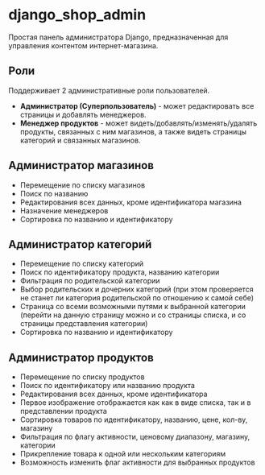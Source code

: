 # django_shop_admin
Простая панель администратора Django, предназначенная для управления контентом интернет-магазина.

## Роли
Поддерживает 2 административные роли пользователей.
- **Администратор (Суперпользователь)** - может редактировать все страницы и добавлять менеджеров.
- **Менеджер продуктов** - может видеть/добавлять/изменять/удалять продукты, связанных с ним магазинов, а также видеть страницы категорий и связанных магазинов.

## Администратор магазинов
- Перемещение по списку магазинов
- Поиск по названию
- Редактирования всех данных, кроме идентификатора магазина
- Назначение менеджеров
- Сортировка по названию и идентификатору

## Администратор категорий
- Перемещение по списку категорий
- Поиск по идентификатору продукта, названию категории
- Фильтрация по родительской категории
- Выбор родительских и дочерних категорий (при этом проверяется не станет ли категория родительской по отношению к самой себе)
- Страница со всеми возможными путями к выбранной категории (перейти на данную страницу можно и со страницы списка, и со страницы представления категории)
- Сортировка по названию и идентификатору

## Администратор продуктов
- Перемещение по списку продуктов
- Поиск по идентификатору или названию продукта
- Редактирования всех данных, кроме идентификатора
- Первое изображение отображается как как в виде списка, так и в представлении продукта
- Сортировка товаров по идентификатору, названию, цене, кол-ву, магазину
- Фильтрация по флагу активности, ценовому диапазону, магазину, категории
- Прикрепление товара к одной или нескольким категориям
- Возможность изменить флаг активности для выбранных продуктов
